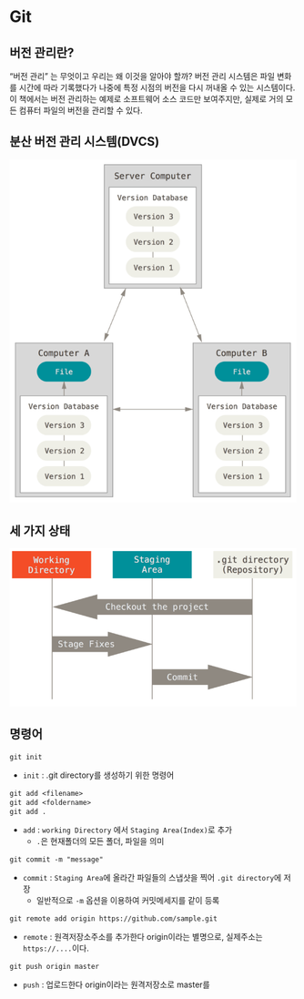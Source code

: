 # Git

## 버전 관리란?

“버전 관리” 는 무엇이고 우리는 왜 이것을 알아야 할까? 버전 관리 시스템은 파일 변화를 시간에 따라 기록했다가 나중에 특정 시점의 버전을 다시 꺼내올 수 있는 시스템이다. 이 책에서는 버전 관리하는 예제로 소프트웨어 소스 코드만 보여주지만, 실제로 거의 모든 컴퓨터 파일의 버전을 관리할 수 있다.

## 분산 버전 관리 시스템(DVCS)

![distributed](./assets/distributed.png)

## 세 가지 상태

![areas](./assets/areas.png)


## 명령어

```shell
git init
```
- `init` : .git directory를 생성하기 위한 명령어


```shell
git add <filename>
git add <foldername>
git add .
```
- `add` : `working Directory` 에서 `Staging Area(Index)`로 추가
    - `.`은 현재폴더의 모든 폴더, 파일을 의미

```shell
git commit -m "message"
```

- `commit` : `Staging Area`에 올라간 파일들의 스냅샷을 찍어 `.git directory`에 저장 
    - 일반적으로 `-m` 옵션을 이용하여 커밋메세지를 같이 등록

```shell
git remote add origin https://github.com/sample.git
```

- `remote` : 원격저장소주소를 추가한다 origin이라는 별명으로, 실제주소는 `https://....`이다.


```shell
git push origin master
```

- `push` : 업로드한다 origin이라는 원격저장소로 master를